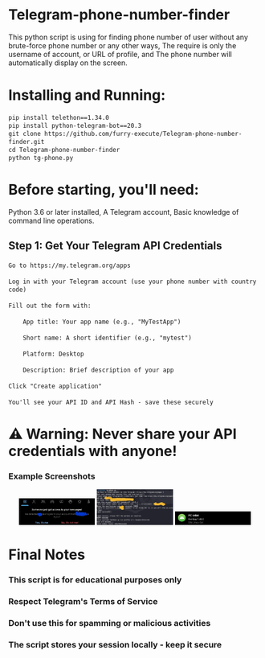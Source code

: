 # Telegram-phone-number-finder
This python script is using for finding phone number of user without any brute-force phone number or any other ways, The require is only the username of account, or URL of profile, and The phone number will automatically display on the screen.

# Installing and Running:
    pip install telethon==1.34.0
    pip install python-telegram-bot==20.3
    git clone https://github.com/furry-execute/Telegram-phone-number-finder.git
    cd Telegram-phone-number-finder
    python tg-phone.py

# Before starting, you'll need:

 Python 3.6 or later installed,
 A Telegram account,
 Basic knowledge of command line operations.

## Step 1: Get Your Telegram API Credentials

    Go to https://my.telegram.org/apps

    Log in with your Telegram account (use your phone number with country code)

    Fill out the form with:

        App title: Your app name (e.g., "MyTestApp")

        Short name: A short identifier (e.g., "mytest")

        Platform: Desktop

        Description: Brief description of your app

    Click "Create application"

    You'll see your API ID and API Hash - save these securely

# ⚠️ Warning: Never share your API credentials with anyone!



### Example Screenshots
<div align="center">
  <img src="photo_2025-06-05_08-02-58.jpg" width="30%" alt="Login Alert">
  <img src="photo_2025-06-05_08-03-00.jpg" width="30%" alt="Script Execution"> 
  <img src="photo_2025-06-05_08-03-02.jpg" width="30%" alt="System Info">
</div>

# Final Notes

  ### This script is for educational purposes only

  ### Respect Telegram's Terms of Service

  ### Don't use this for spamming or malicious activities

  ### The script stores your session locally - keep it secure
